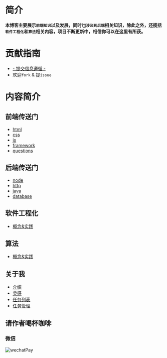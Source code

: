 # 简介

**本博客主要展示`前端知识`以及发展，同时也`涉及到后端`相关知识，除此之外，还揽括`软件工程化`和`算法`相关内容，项目不断更新中，相信你可以在这里有所获。**

# 贡献指南

- [- 提交信息遵循 -](https://mallow-fight.github.io/others/git.html)
- 欢迎`fork` & 提`issue`

# 内容简介

## 前端传送门

- [html](https://mallow-fight.github.io/frontend/html/define.html)
- [css](https://mallow-fight.github.io/frontend/css/define.html)
- [js](https://mallow-fight.github.io/frontend/js/note.html)
- [framework](https://mallow-fight.github.io/frontend/framework/vue.html)
- [questions](https://mallow-fight.github.io/frontend/questions/important.html)

## 后端传送门

- [node](https://mallow-fight.github.io/backend/node/express.html)
- [http](https://mallow-fight.github.io/backend/http/http.html)
- [java](https://mallow-fight.github.io/backend/java/java.html)
- [database](https://mallow-fight.github.io/backend/database/mysql.html)

## 软件工程化

- [概念&实践](https://mallow-fight.github.io/software/engineering.html)

## 算法

- [概念&实践](https://mallow-fight.github.io/arithmetic/lintcode.html)

## 关于我

- [介绍](https://mallow-fight.github.io/person/introduction.html)
- [灵感](https://mallow-fight.github.io/person/ideas/ideas.html)
- [任务列表](https://mallow-fight.github.io/person/todolist.html)
- [任务管理](https://mallow-fight.github.io/person/manage.html)

## 请作者喝杯咖啡

### 微信

![wechatPay](https://mallow-fight.github.io/images/wechatPay.png)